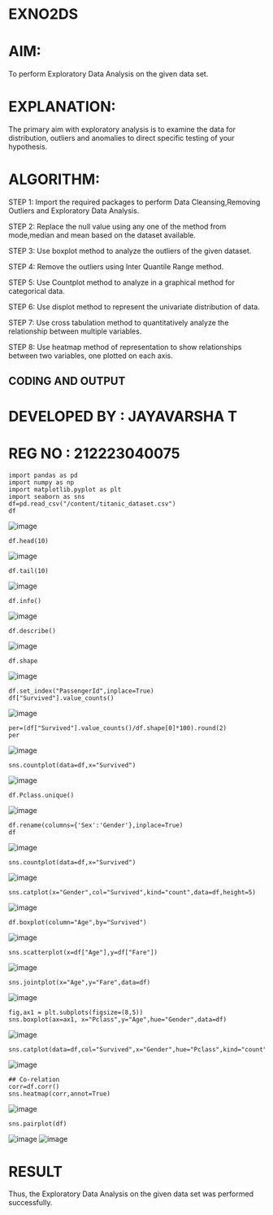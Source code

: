 # EXNO2DS
# AIM:
To perform Exploratory Data Analysis on the given data set.
      
# EXPLANATION:
  The primary aim with exploratory analysis is to examine the data for distribution, outliers and anomalies to direct specific testing of your hypothesis.
  
# ALGORITHM:
STEP 1: Import the required packages to perform Data Cleansing,Removing Outliers and Exploratory Data Analysis.

STEP 2: Replace the null value using any one of the method from mode,median and mean based on the dataset available.

STEP 3: Use boxplot method to analyze the outliers of the given dataset.

STEP 4: Remove the outliers using Inter Quantile Range method.

STEP 5: Use Countplot method to analyze in a graphical method for categorical data.

STEP 6: Use displot method to represent the univariate distribution of data.

STEP 7: Use cross tabulation method to quantitatively analyze the relationship between multiple variables.

STEP 8: Use heatmap method of representation to show relationships between two variables, one plotted on each axis.

## CODING AND OUTPUT
# DEVELOPED  BY : JAYAVARSHA T
# REG NO : 212223040075

```
import pandas as pd
import numpy as np
import matplotlib.pyplot as plt
import seaborn as sns
df=pd.read_csv("/content/titanic_dataset.csv")
df
```
![image](https://github.com/user-attachments/assets/79e62e20-c5f5-45ab-83a5-cd3dea1002d5)
```
df.head(10)
```
![image](https://github.com/user-attachments/assets/6c705b88-c4ae-4bdd-b1fa-a5be00840e33)
```
df.tail(10)
```
![image](https://github.com/user-attachments/assets/ac5bd273-8c92-4092-b2ea-7bd37003d12d)
```
df.info()
```
![image](https://github.com/user-attachments/assets/e79f64e1-da5d-48d5-b58d-e6e574de90c0)
```
df.describe()
```
![image](https://github.com/user-attachments/assets/244b56e5-2f4e-4dbc-8dac-382233617997)
```
df.shape
```
![image](https://github.com/user-attachments/assets/84d9527d-7436-4de2-bd5f-34464890b751)
```
df.set_index("PassengerId",inplace=True)
df["Survived"].value_counts()
```
![image](https://github.com/user-attachments/assets/b6e4a899-b360-4dc9-980c-78b3969b0fd2)
```
per=(df["Survived"].value_counts()/df.shape[0]*100).round(2)
per
```
![image](https://github.com/user-attachments/assets/4e82e657-d2ca-4b76-9124-7d1bb4343568)
```
sns.countplot(data=df,x="Survived")
```
![image](https://github.com/user-attachments/assets/5b3c2e34-dc89-4ccf-b141-abe09759793a)
```
df.Pclass.unique()
```
![image](https://github.com/user-attachments/assets/a4b59368-0d92-4d80-9bfb-b002db960f59)
```
df.rename(columns={'Sex':'Gender'},inplace=True)
df
```
![image](https://github.com/user-attachments/assets/600e15ae-9a94-4e40-8b20-ab79d2cc53c8)
```
sns.countplot(data=df,x="Survived")
```
![image](https://github.com/user-attachments/assets/d03343e0-def2-4767-a761-ee755476090a)
```
sns.catplot(x="Gender",col="Survived",kind="count",data=df,height=5)
```
![image](https://github.com/user-attachments/assets/7e793254-3312-434d-a063-bfe564c5538b)
```
df.boxplot(column="Age",by="Survived")
```
![image](https://github.com/user-attachments/assets/68677808-9e03-43a5-88db-2f4751d93f28)
```
sns.scatterplot(x=df["Age"],y=df["Fare"])
```
![image](https://github.com/user-attachments/assets/114345a1-ea76-4dff-9a46-6c4bf57ae63c)
```
sns.jointplot(x="Age",y="Fare",data=df)
```
![image](https://github.com/user-attachments/assets/a4e10f2b-3f89-4370-8ff3-a9ad699912a4)
```
fig,ax1 = plt.subplots(figsize=(8,5))
sns.boxplot(ax=ax1, x="Pclass",y="Age",hue="Gender",data=df)
```
![image](https://github.com/user-attachments/assets/8332033f-a02b-4309-9c38-44958dff0249)
```
sns.catplot(data=df,col="Survived",x="Gender",hue="Pclass",kind="count")
```
![image](https://github.com/user-attachments/assets/657d0548-eca6-443c-8bb4-3a6daeeb7e42)
```
## Co-relation
corr=df.corr()
sns.heatmap(corr,annot=True)
```
![image](https://github.com/user-attachments/assets/fb1e76c5-7e2d-4087-81e8-044901f108db)
```
sns.pairplot(df)
```
![image](https://github.com/user-attachments/assets/f6acc866-4d38-4b1f-ba55-999f90277498)
![image](https://github.com/user-attachments/assets/6deaa5bc-9e9d-4753-b173-a5859bb9951e)

# RESULT
Thus, the Exploratory Data Analysis on the given data set was performed successfully.
